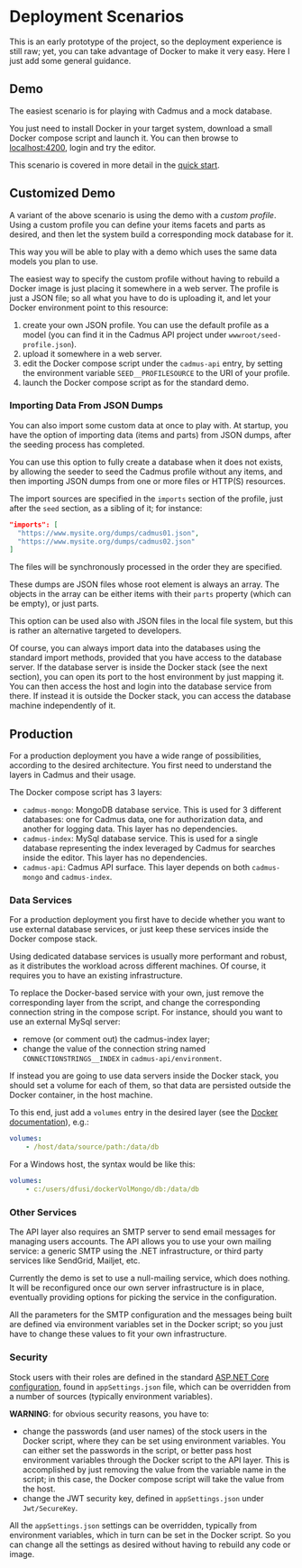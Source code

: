 # Deployment Scenarios

This is an early prototype of the project, so the deployment experience is still raw; yet, you can take advantage of Docker to make it very easy. Here I just add some general guidance.

## Demo

The easiest scenario is for playing with Cadmus and a mock database.

You just need to install Docker in your target system, download a small Docker compose script and launch it. You can then browse to <localhost:4200>, login and try the editor.

This scenario is covered in more detail in the [quick start](quick-start).

## Customized Demo

A variant of the above scenario is using the demo with a _custom profile_. Using a custom profile you can define your items facets and parts as desired, and then let the system build a corresponding mock database for it.

This way you will be able to play with a demo which uses the same data models you plan to use.

The easiest way to specify the custom profile without having to rebuild a Docker image is just placing it somewhere in a web server. The profile is just a JSON file; so all what you have to do is uploading it, and let your Docker environment point to this resource:

1. create your own JSON profile. You can use the default profile as a model (you can find it in the Cadmus API project under `wwwroot/seed-profile.json`).
2. upload it somewhere in a web server.
3. edit the Docker compose script under the `cadmus-api` entry, by setting the environment variable `SEED__PROFILESOURCE` to the URI of your profile.
4. launch the Docker compose script as for the standard demo.

### Importing Data From JSON Dumps

You can also import some custom data at once to play with. At startup, you have the option of importing data (items and parts) from JSON dumps, after the seeding process has completed.

You can use this option to fully create a database when it does not exists, by allowing the seeder to seed the Cadmus profile without any items, and then importing JSON dumps from one or more files or HTTP(S) resources.

The import sources are specified in the `imports` section of the profile, just after the `seed` section, as a sibling of it; for instance:

```json
"imports": [
  "https://www.mysite.org/dumps/cadmus01.json",
  "https://www.mysite.org/dumps/cadmus02.json"
]
```

The files will be synchronously processed in the order they are specified.

These dumps are JSON files whose root element is always an array. The objects in the array can be either items with their `parts` property (which can be empty), or just parts.

This option can be used also with JSON files in the local file system, but this is rather an alternative targeted to developers.

Of course, you can always import data into the databases using the standard import methods, provided that you have access to the database server. If the database server is inside the Docker stack (see the next section), you can open its port to the host environment by just mapping it. You can then access the host and login into the database service from there. If instead it is outside the Docker stack, you can access the database machine independently of it.

## Production

For a production deployment you have a wide range of possibilities, according to the desired architecture. You first need to understand the layers in Cadmus and their usage.

The Docker compose script has 3 layers:

- `cadmus-mongo`: MongoDB database service. This is used for 3 different databases: one for Cadmus data, one for authorization data, and another for logging data. This layer has no dependencies.
- `cadmus-index`: MySql database service. This is used for a single database representing the index leveraged by Cadmus for searches inside the editor. This layer has no dependencies.
- `cadmus-api`: Cadmus API surface. This layer depends on both `cadmus-mongo` and `cadmus-index`.

### Data Services

For a production deployment you first have to decide whether you want to use external database services, or just keep these services inside the Docker compose stack.

Using dedicated database services is usually more performant and robust, as it distributes the workload across different machines. Of course, it requires you to have an existing infrastructure.

To replace the Docker-based service with your own, just remove the corresponding layer from the script, and change the corresponding connection string in the compose script. For instance, should you want to use an external MySql server:

- remove (or comment out) the cadmus-index layer;
- change the value of the connection string named `CONNECTIONSTRINGS__INDEX` in `cadmus-api/environment`.

If instead you are going to use data servers inside the Docker stack, you should set a volume for each of them, so that data are persisted outside the Docker container, in the host machine.

To this end, just add a `volumes` entry in the desired layer (see the [Docker documentation](https://docs.docker.com/compose/compose-file/#short-syntax-3)), e.g.:

```yml
volumes:
    - /host/data/source/path:/data/db
```

For a Windows host, the syntax would be like this:

```yml
volumes:
    - c:/users/dfusi/dockerVolMongo/db:/data/db
```

### Other Services

The API layer also requires an SMTP server to send email messages for managing users accounts. The API allows you to use your own mailing service: a generic SMTP using the .NET infrastructure, or third party services like SendGrid, Mailjet, etc.

Currently the demo is set to use a null-mailing service, which does nothing. It will be reconfigured once our own server infrastructure is in place, eventually providing options for picking the service in the configuration.

All the parameters for the SMTP configuration and the messages being built are defined via environment variables set in the Docker script; so you just have to change these values to fit your own infrastructure.

### Security

Stock users with their roles are defined in the standard [ASP.NET Core configuration](https://docs.microsoft.com/en-us/aspnet/core/fundamentals/configuration/?view=aspnetcore-3.1), found in `appSettings.json` file, which can be overridden from a number of sources (typically environment variables).

**WARNING**: for obvious security reasons, you have to:

- change the passwords (and user names) of the stock users in the Docker script, where they can be set using environment variables. You can either set the passwords in the script, or better pass host environment variables through the Docker script to the API layer. This is accomplished by just removing the value from the variable name in the script; in this case, the Docker compose script will take the value from the host.
- change the JWT security key, defined in `appSettings.json` under `Jwt/SecureKey`.

All the `appSettings.json` settings can be overridden, typically from environment variables, which in turn can be set in the Docker script. So you can change all the settings as desired without having to rebuild any code or image.
